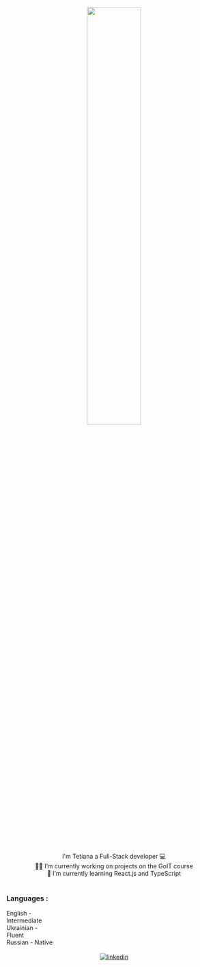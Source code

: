 <div align="center">
  <img
    src="https://media0.giphy.com/media/v1.Y2lkPTc5MGI3NjExaDcyMG54ZXU0aTR0eWc4amgxMXd1bnAwbzFoc2Nnc2QxcjUwdHoybyZlcD12MV9pbnRlcm5hbF9naWZfYnlfaWQmY3Q9Zw/1PuaB8sUsu6kOm4gnF/giphy.gif"
    align="center"
    style="width: 50%"
  />
</div>

###
<div align="center">I'm Tetiana a Full-Stack developer 💻</div>

<div align="center">
  👩‍💻 I’m currently working on projects on the GoIT course
</div>

<div align="center">🌱 I’m currently learning React.js and TypeScript</div>

<br />

<!-- <table><tr><td valign="top" width="33%"> -->

### Languages :

<div style="display: flex; align-items: flex-start; align: center">
  <table align="center">
    <tr>
      English - Intermediate
    </tr>
    <br />
    <tr>
      Ukrainian - Fluent
    </tr>
    <br />
    <tr>
      Russian - Native
    </tr>
  </table>
</div>

<br />

<div align="center">
  <a href="https://linkedin.com/in/petrenkotetiana" target="_blank">
    <img
    src=https://img.shields.io/badge/linkedin-%231E77B5.svg?&style=for-the-badge&logo=linkedin&logoColor=white
    alt=linkedin style="margin-bottom: 5px;" />
  </a>
</div>


<br/>  


